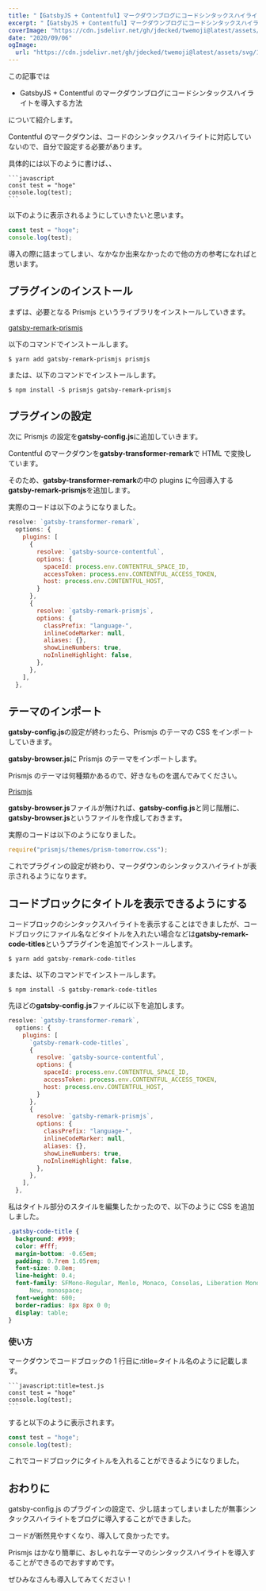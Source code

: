 ```yaml
---
title: "【GatsbyJS + Contentful】マークダウンブログにコードシンタックスハイライト導入方法"
excerpt: "【GatsbyJS + Contentful】マークダウンブログにコードシンタックスハイライト導入方法"
coverImage: "https://cdn.jsdelivr.net/gh/jdecked/twemoji@latest/assets/svg/1f4dc.svg"
date: "2020/09/06"
ogImage:
  url: "https://cdn.jsdelivr.net/gh/jdecked/twemoji@latest/assets/svg/1f4dc.svg"
---
```


この記事では

- GatsbyJS + Contentful のマークダウンブログにコードシンタックスハイライトを導入する方法

について紹介します。

Contentful のマークダウンは、コードのシンタックスハイライトに対応していないので、自分で設定する必要があります。

具体的には以下のように書けば、、

````
```javascript
const test = "hoge"
console.log(test);
```
````

以下のように表示されるようにしていきたいと思います。

```javascript
const test = "hoge";
console.log(test);
```

導入の際に詰まってしまい、なかなか出来なかったので他の方の参考になればと思います。

## プラグインのインストール

まずは、必要となる Prismjs というライブラリをインストールしていきます。

[gatsby-remark-prismjs](https://www.gatsbyjs.com/plugins/gatsby-remark-prismjs/)

以下のコマンドでインストールします。

```shell
$ yarn add gatsby-remark-prismjs prismjs
```

または、以下のコマンドでインストールします。

```shell
$ npm install -S prismjs gatsby-remark-prismjs
```

## プラグインの設定

次に Prismjs の設定を**gatsby-config.js**に追加していきます。

Contentful のマークダウンを**gatsby-transformer-remark**で HTML で変換しています。

そのため、**gatsby-transformer-remark**の中の plugins に今回導入する**gatsby-remark-prismjs**を追加します。

実際のコードは以下のようになりました。

```javascript:gatsby-config.js
resolve: `gatsby-transformer-remark`,
  options: {
    plugins: [
      {
        resolve: `gatsby-source-contentful`,
        options: {
          spaceId: process.env.CONTENTFUL_SPACE_ID,
          accessToken: process.env.CONTENTFUL_ACCESS_TOKEN,
          host: process.env.CONTENTFUL_HOST,
        }
      },
      {
        resolve: `gatsby-remark-prismjs`,
        options: {
          classPrefix: "language-",
          inlineCodeMarker: null,
          aliases: {},
          showLineNumbers: true,
          noInlineHighlight: false,
        },
      },
    ],
  },
```

## テーマのインポート

**gatsby-config.js**の設定が終わったら、Prismjs のテーマの CSS をインポートしていきます。

**gatsby-browser.js**に Prismjs のテーマをインポートします。

Prismjs のテーマは何種類かあるので、好きなものを選んでみてください。

[Prismjs](https://prismjs.com/)

**gatsby-browser.js**ファイルが無ければ、**gatsby-config.js**と同じ階層に、**gatsby-browser.js**というファイルを作成しておきます。

実際のコードは以下のようになりました。

```js:gatsby-browser.js
require("prismjs/themes/prism-tomorrow.css");
```

これでプラグインの設定が終わり、マークダウンのシンタックスハイライトが表示されるようになります。

## コードブロックにタイトルを表示できるようにする

コードブロックのシンタックスハイライトを表示することはできましたが、コードブロックにファイル名などタイトルを入れたい場合などは**gatsby-remark-code-titles**というプラグインを追加でインストールします。

```shell
$ yarn add gatsby-remark-code-titles
```

または、以下のコマンドでインストールします。

```shell
$ npm install -S gatsby-remark-code-titles
```

先ほどの**gatsby-config.js**ファイルに以下を追加します。

```js:gatsby-config.js
resolve: `gatsby-transformer-remark`,
  options: {
    plugins: [
      `gatsby-remark-code-titles`,
      {
        resolve: `gatsby-source-contentful`,
        options: {
          spaceId: process.env.CONTENTFUL_SPACE_ID,
          accessToken: process.env.CONTENTFUL_ACCESS_TOKEN,
          host: process.env.CONTENTFUL_HOST,
        }
      },
      {
        resolve: `gatsby-remark-prismjs`,
        options: {
          classPrefix: "language-",
          inlineCodeMarker: null,
          aliases: {},
          showLineNumbers: true,
          noInlineHighlight: false,
        },
      },
    ],
  },
```

私はタイトル部分のスタイルを編集したかったので、以下のように CSS を追加しました。

```css
.gatsby-code-title {
  background: #999;
  color: #fff;
  margin-bottom: -0.65em;
  padding: 0.7rem 1.05rem;
  font-size: 0.8em;
  line-height: 0.4;
  font-family: SFMono-Regular, Menlo, Monaco, Consolas, Liberation Mono, Courier
      New, monospace;
  font-weight: 600;
  border-radius: 8px 8px 0 0;
  display: table;
}
```

### 使い方

マークダウンでコードブロックの 1 行目に:title=タイトル名のように記載します。

````
```javascript:title=test.js
const test = "hoge"
console.log(test);
```
````

すると以下のように表示されます。

```javascript:test.js
const test = "hoge";
console.log(test);
```

これでコードブロックにタイトルを入れることができるようになりました。

## おわりに

gatsby-config.js のプラグインの設定で、少し詰まってしまいましたが無事シンタックスハイライトをブログに導入することができました。

コードが断然見やすくなり、導入して良かったです。

Prismjs はかなり簡単に、おしゃれなテーマのシンタックスハイライトを導入することができるのでおすすめです。

ぜひみなさんも導入してみてください！
